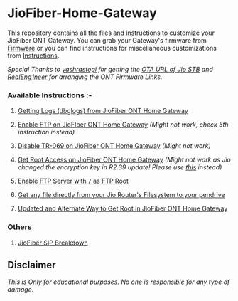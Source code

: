 # JioFiber-Home-Gateway

This repository contains all the files and instructions to customize your JioFiber ONT Gateway. You can grab your Gateway's firmware from [Firmware](https://github.com/itsyourap/JioFiber-Home-Gateway/tree/master/Router%20Firmware/) or you can find instructions for miscellaneous customizations from [Instructions](https://github.com/itsyourap/JioFiber-Home-Gateway/tree/master/Instructions/).

*Special Thanks to [yashrastogi](https://broadbandforum.co/members/yashrastogi.81002/) for getting the [OTA URL of Jio STB](https://broadbandforum.co/threads/jio-stb-jhsd200-ota-link.209956/) and [RealEng1neer](https://github.com/RealEng1neer) for arranging the ONT Firmware Links.*

### Available Instructions :-

1. [Getting Logs (dbglogs) from JioFiber ONT Home Gateway](https://github.com/itsyourap/JioFiber-Home-Gateway/blob/master/Instructions/Get-dbglogs-JioFiber-ONT-Home-Gateway.md)

2. [Enable FTP on JioFIber ONT Home Gateway](https://github.com/itsyourap/JioFiber-Home-Gateway/blob/master/Instructions/Enable-FTP-JioFiber-ONT-Home-Gateway.md) *(Might not work, check 5th instruction instead)*

3. [Disable TR-069 on JioFiber ONT Home Gateway](https://github.com/itsyourap/JioFiber-Home-Gateway/blob/master/Instructions/Disable-TR-069-JioFiber-ONT-Home-Gateway.md) *(Might not work)*

4. [Get Root Access on JioFiber ONT Home Gateway](https://github.com/itsyourap/JioFiber-Home-Gateway/blob/master/Instructions/Get-Root-Access-JioFiber-ONT-Home-Gateway.md) *(Might not work as Jio changed the encryption key in R2.39 update! Please use [this](https://github.com/itsyourap/JioFiber-Home-Gateway/blob/master/Instructions/Alternate-Way-To-Get-Root-Access-JioFiber-ONT-Home-Gateway.md) instead)*

5. [Enable FTP Server with `/` as FTP Root](https://github.com/itsyourap/JioFiber-Home-Gateway/blob/master/Instructions/Enable-Root-FTP-JioFiber-ONT-Home-Gateway.md)

6. [Get any file directly from your Jio Router's Filesystem to your pendrive](https://github.com/itsyourap/JioFiber-Home-Gateway/blob/master/Instructions/Get-Any-File-From-JioFiber-ONT-Home-Gateway.md)

7. [Updated and Alternate Way to Get Root in JioFiber ONT Home Gateway](https://github.com/itsyourap/JioFiber-Home-Gateway/blob/master/Instructions/Alternate-Way-To-Get-Root-Access-JioFiber-ONT-Home-Gateway.md)

### Others

1. [JioFiber SIP Breakdown](https://github.com/itsyourap/JioFiber-Home-Gateway/blob/master/Research/SIP.md)

## Disclaimer
*This is Only for educational purposes. No one is responsible for any type of damage.*
